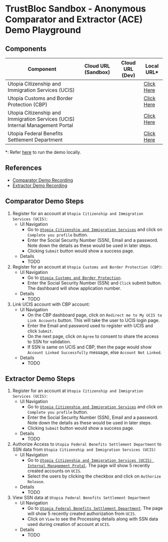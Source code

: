 # TrustBloc Sandbox - Anonymous Comparator and Extractor (ACE) Demo Playground

## Components
| Component                                                                     | Cloud URL (Sandbox) | Cloud URL (Dev) | Local URL*                                              |
|-------------------------------------------------------------------------------|---------------------|-----------------|---------------------------------------------------------|
| Utopia Citizenship and Immigration Services (UCIS)                            |                     |                 | [Click Here](https://ucis-rp.trustbloc.local/)          |
| Utopia Customs and Border Protection (CBP)                                    |                     |                 | [Click Here](https://cbp-rp.trustbloc.local/)           |
| Utopia Citizenship and Immigration Services (UCIS) Internal Management Portal |                     |                 | [Click Here](https://ucis-rp.trustbloc.local/internal)  |
| Utopia Federal Benefits Settlement Department                                 |                     |                 | [Click Here](https://benefits-dept-rp.trustbloc.local/) |

*: Refer [here](./build.md) to run the demo locally.

## References
- [Comparator Demo Recording](https://youtu.be/cB5IvOVKg9Y)
- [Extractor Demo Recording](https://youtu.be/82yUmKdMVPA)

## Comparator Demo Steps
1. Register for an account at `Utopia Citizenship and Immigration Services (UCIS)`:
   - UI Navigation 
     - Go to [`Utopia Citizenship and Immigration Services`](#components) and click on `Complete you profile` button.
     - Enter the Social Security Number (SSN), Email and a password. Note down the details as these would be used in later steps.
     - Clicking `Submit` button would show a success page. 
   - Details 
     - TODO
1. Register for an account at `Utopia Customs and Border Protection (CBP)`:
   - UI Navigation 
     - Go to [`Utopia Customs and Border Protection`](#components).
     - Enter the Social Security Number (SSN) and `Click` submit button. The dashboard will show application number.
   - Details 
     - TODO
1. Link UCIS account with CBP account:
   - UI Navigation 
     - On the CBP dashboard page, click on `Redirect me to My UCIS to Link Accounts` button. This will take the user to UCIS login page.
     - Enter the Email and password used to register with UCIS and click `Submit`.
     - On the next page, click on `Agree` to consent to share the access to SSN for validation.
     - If SSN is same on UCIS and CBP, then the page would show `Account Linked Successfully` message, else `Account Not Linked`.
   - Details 
     - TODO


## Extractor Demo Steps
1. Register for an account at `Utopia Citizenship and Immigration Services (UCIS)`:
   - UI Navigation 
     - Go to [`Utopia Citizenship and Immigration Services`](#components) and click on `Complete you profile` button.
     - Enter the Social Security Number (SSN), Email and a password. Note down the details as these would be used in later steps.
     - Clicking `Submit` button would show a success page. 
   - Details 
     - TODO
1. Authorize Access to `Utopia Federal Benefits Settlement Department` to  SSN data from `Utopia Citizenship and Immigration Services (UCIS)`
   - UI Navigation 
     - Go to [`Utopia Citizenship and Immigration Services (UCIS) Internal Management Protal`](#components). The page will show 5 recently created accounts on `UCIS`.
     - Select the users by clicking the checkbox and click on `Authorize Release`.
   - Details 
     - TODO
1. View SSN data at `Utopia Federal Benefits Settlement Department`
   - UI Navigation 
     - Go to [`Utopia Federal Benefits Settlement Department`](#components). The page will show 5 recently created authorization from `UCIS`.
     - Click on `View` to see the Processing details along with SSN data used during creation of account at `UCIS`.
   - Details 
     - TODO
     
